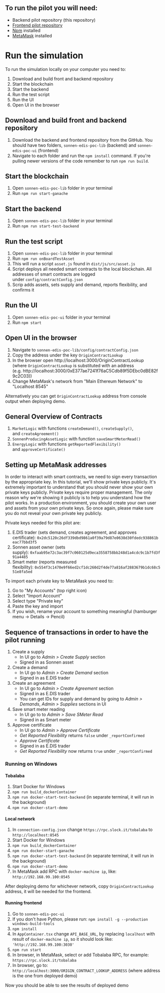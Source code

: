 ## To run the pilot you will need:

* Backend pilot repository (this repository)
* [Frontend pilot repository](https://github.com/energywebfoundation/sonnen-edis-poc-ui/)
* [Npm](https://www.npmjs.com) installed
* [MetaMask](https://metamask.io) installed


# Run the simulation
To run the simulation locally on your computer you need to:

1. Download and build front and backend repository
2. Start the blockchain 
3. Start the backend 
4. Run the test script
5. Run the UI
6. Open UI in the browser

## Download and build front and backend repository
1. Download the backend and frontend repository from the GitHub. You should have two folders, `sonnen-edis-poc-lib` (backend) and `sonnen-edis-poc-ui` (frontend)
2. Navigate to each folder and run the `npm install` command. If you're pulling newer versions of the code remember to run `npm run build`. 

## Start the blockchain 

1. Open `sonnen-edis-poc-lib` folder in your terminal
2. Run `npm run start-ganache`

## Start the backend

1. Open `sonnen-edis-poc-lib` folder in your terminal
2. Run `npm run start-test-backend`

## Run the test script

1. Open `sonnen-edis-poc-lib` folder in your terminal
2. Run `npm run onBoardTestAsset`
3. This will run a script `asset.js` found in `dist/js/src/asset.js`
4. Script deploys all needed smart contracts to the local blockchain. All addresses of smart contracts are logged under `config/contractConfig.json`
5. Scrip adds assets, sets supply and demand, reports flexibility, and confirms it 

## Run the UI

1. Open `sonnen-edis-poc-ui` folder in your terminal
2. Run `npm start`

## Open UI in the browser

1. Navigate to `sonnen-edis-poc-lib/config/contractConfig.json`
2. Copy the address under the key `OriginContractLookup`
3. In the browser open http://localhost:3000/OriginContractLookup (where `OriginContractLookup` is substituted with an address (e.g. http://localhost:3000/0xE377ae7241f76aC5Cdb89f5DEbc0dBE82f9c2C03))
4. Change MetaMask's network from "Main Ethereum Network" to "Localhost 8545"

Alternatively you can get `OriginContractLookup` address from console output when deploying demo.

## General Overview of Contracts
1. `MarketLogic` with functions `createDemand()`, `createSupply()`, and `createAgreement()`
2. `SonnenProducingAssetLogic` with function `saveSmartMeterRead()`
3. `EnergyLogic` with functions `getReportedFlexibility()` and `approveCertificate()`

## Setting up MetaMask addresses
In order to interact with smart contracts, we need to sign every transaction by the appropriate key. In this tutorial, we'll show private keys publicly. It's extremely important to understand that you should never show your own private keys publicly. Private keys require proper management. The only reason why we're showing it publicly is to help you understand how the pilot works. In a production environment, you should create your own user and assets from your own private keys. So once again, please make sure you do not reveal your own private key publicly. 

Private keys needed for this pilot are:

1. E.DIS trader (sets demand, creates agreement, and approves certificate): `0x2dc5120c26df339dbd9861a0f39a79d87e0638d30fdedc938861beac77bbd3f5`
2. Sonnen asset owner (sets supply): `0xfaab95e72c3ac39f7c060125d9eca3558758bb248d1a4cdc9c1b7fd3f91a4485`
3. Smart meter (reports measured flexibility): `0x554f3c1470e9f66ed2cf1dc260d2f4de77a816af2883679b1dc68c551e8fa5ed`

To import each private key to MetaMask you need to:

1. Go to "My Accounts" (top right icon)
2. Select "Import Account"
3. Select type "Private key"
4. Paste the key and import
5. If you wish, rename your account to something meaningful (hamburger menu → Details → Pencil) 

## Sequence of transactions in order to have the pilot running

1. Create a supply
    * In UI go to *Admin > Create Supply* section
    * Signed in as Sonnen asset
2. Create a demand
    * In UI go to *Admin > Create Demand* section
    * Signed in as E.DIS trader
3. Create an agreement
    * In UI go to *Admin > Create Agreement* section
    * Signed in as E.DIS trader
    * You can get IDs for supply and demand by going to *Admin > Demands*, *Admin > Supplies* sections in UI
4. Save smart meter reading
    * In UI go to to *Admin > Save SMeter Read*
    * Signed in as Smart meter
5. Approve certificate
    * In UI go to *Admin > Approve Certificate*
    * *Get Reported Flexibility* returns `false` under `_reportConfirmed`
    * *Approve Certificate*
    * Signed in as E.DIS trader
    * *Get Reported Flexibility* now returns `true` under `_reportConfirmed`

### Running on Windows

#### Tobalaba
1. Start Docker for Windows
2. `npm run build_dockerContainer`
3. `npm run docker-start-test-backend` (in separate terminal, it will run in the background)
4. `npm run docker-start-demo`

#### Local network
1. In `connection-config.json` change `https://rpc.slock.it/tobalaba` to `http://localhost:8545`
2. Start Docker for Windows
3. `npm run build_dockerContainer`
4. `npm run docker-start-ganache`
5. `npm run docker-start-test-backend` (in separate terminal, it will run in the background)
6. `npm run docker-start-demo`
7. In MetaMask add RPC with `docker-machine ip`, like: `http://192.168.99.100:8545`

After deploying demo for whichever network, copy `OriginContractLookup` address, it will be needed for the frontend.

#### Running frontend
1. Go to `sonnen-edis-poc-ui`
2. If you don't have Python, please run: `npm install -g --production windows-build-tools`
3. `npm install`
4. In `AppContainer.tsx` change `API_BASE_URL`, by replacing `localhost` with result of `docker-machine ip`, so it should look like: `'http://192.168.99.100:3030'`
5. `npm run start`
6. In browser, in MetaMask, select or add Tobalaba RPC, for example: `https://rpc.slock.it/tobalaba`
7. In browser, go to: `http://localhost:3000/ORIGIN_CONTRACT_LOOKUP_ADDRESS` (where address is the one from deployed demo)

Now you should be able to see the results of deployed demo
